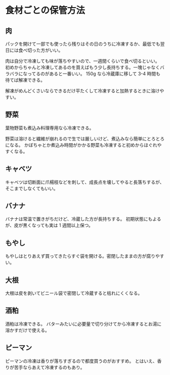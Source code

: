 # 食材ごとの保管方法

## 肉

パックを開けて一部でも使ったら残りはその日のうちに冷凍するか、最低でも翌日には食べ切った方がいい。

肉は自分で冷凍しても味が落ちやすいので、一週間くらいで食べ切るといい。
初めからちゃんと冷凍してあるのを買えばもう少し長持ちする。一塊じゃなくバラバラになってるのがあると一番いい。
150g なら冷蔵庫に移して 3-4 時間も待てば解凍できる。

解凍がめんどくさいならできるだけ平たくして冷凍すると加熱するときに溶けやすい。

## 野菜

葉物野菜も煮込み料理専用なら冷凍できる。

野菜は溶けると繊維が崩れるので生では厳しいけど、煮込みなら簡単にとろとろになる。
かぼちゃとか煮込み時間がかかる野菜も冷凍すると初めからほぐれやすくなる。

## キャベツ

キャベツは切断面に爪楊枝などを刺して、成長点を壊してやると長落ちするが、そこまでしなくてもいい。

## バナナ

バナナは常温で置きがちだけど、冷蔵した方が長持ちする。
初期状態にもよるが、皮が黒くなっても実は 1 週間以上保つ。

## もやし

もやしはとりあえず買ってきたらすぐ袋を開ける。密閉したままの方が腐りやすい。

## 大根

大根は皮を剥いてビニール袋で密閉して冷蔵すると枯れにくくなる。

## 酒粕

酒粕は冷凍できる。
バターみたいに必要量で切り分けてから冷凍するとお湯に溶かすだけで使える。

## ピーマン

ピーマンの冷凍は香りが落ちすぎるので都度買うのがおすすめ。
とはいえ、香りが苦手ならあえて冷凍するのもあり。
